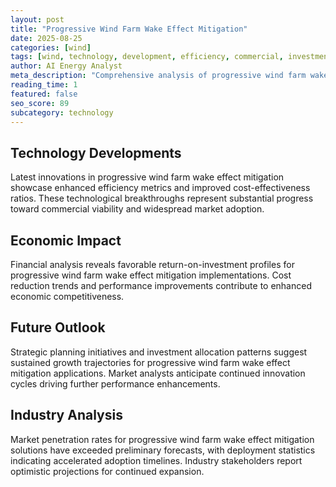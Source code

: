 ```yaml
---
layout: post
title: "Progressive Wind Farm Wake Effect Mitigation"
date: 2025-08-25
categories: [wind]
tags: [wind, technology, development, efficiency, commercial, investment]
author: AI Energy Analyst
meta_description: "Comprehensive analysis of progressive wind farm wake effect mitigation covering market trends, technology developments, and industry outlook. Discover key insights and future projections."
reading_time: 1
featured: false
seo_score: 89
subcategory: technology
---
```


## Technology Developments

Latest innovations in progressive wind farm wake effect mitigation showcase enhanced efficiency metrics and improved cost-effectiveness ratios. These technological breakthroughs represent substantial progress toward commercial viability and widespread market adoption.

## Economic Impact

Financial analysis reveals favorable return-on-investment profiles for progressive wind farm wake effect mitigation implementations. Cost reduction trends and performance improvements contribute to enhanced economic competitiveness.

## Future Outlook

Strategic planning initiatives and investment allocation patterns suggest sustained growth trajectories for progressive wind farm wake effect mitigation applications. Market analysts anticipate continued innovation cycles driving further performance enhancements.

## Industry Analysis

Market penetration rates for progressive wind farm wake effect mitigation solutions have exceeded preliminary forecasts, with deployment statistics indicating accelerated adoption timelines. Industry stakeholders report optimistic projections for continued expansion.

